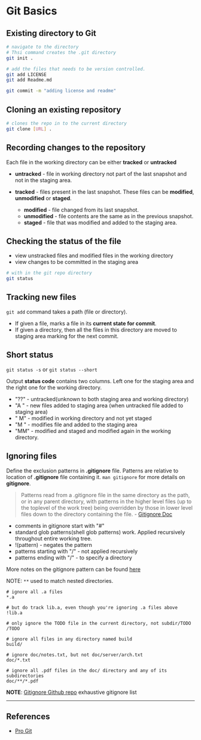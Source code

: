 # Git Basics

## Existing directory to Git

```Bash
# navigate to the directory
# Thsi command creates the .git directory
git init .

# add the files that needs to be version controlled.
git add LICENSE
git add Readme.md

git commit -m "adding license and readme"
```

## Cloning an existing repository

```Bash
# clones the repo in to the current directory
git clone [URL] .
```

## Recording changes to the repository

Each file in the working directory can be either **tracked** or **untracked**

* **untracked** - file in working directory not part of the last snapshot and not in the staging area.

* **tracked** - files present in the last snapshot. These files can be **modified**, **unmodified** or **staged**.

  * **modified** - file changed from its last snapshot.
  * **unmodified** - file contents are the same as in the previous snapshot.
  * **staged** - file that was modified and added to the staging area.

## Checking the status of the file

* view unstracked files and modified files in the working directory
* view changes to be committed in the staging area

```Bash
# with in the git repo directory
git status
```

## Tracking new files

`git add` command takes a path (file or directory).

* If given a file, marks a file in its **current state for commit**.
* If given a directory, then all the files in this directory are moved to staging area marking for the next commit.

## Short status

`git status -s` or `git status --short`

Output **status code** contains two columns. Left one for the staging area and the right one for the working directory.

* "??" - untracked(unknown to both staging area and working directory)
* "A " - new files added to staging area (when untracked file added to staging area)
* " M" - modified in working directory and not yet staged
* "M " - modifies file and added to the staging area
* "MM" - modified and staged and modified again in the working directory.

## Ignoring files

Define the exclusion patterns in **.gitignore** file. Patterns are relative to location of **.gitignore** file containing it. `man gitignore` for more details on **gitignore**.

> Patterns read from a .gitignore file in the same directory as the path, or in any parent directory, with patterns in the higher level files (up to the toplevel of the work tree) being overridden by those in lower level files down to the directory containing the file. - [Gitignore Doc](https://git-scm.com/docs/gitignore)

* comments in gitignore start with "#"
* standard glob patterns(shell glob patterns) work. Applied recursively throughout entire working tree.
* !(pattern) - negates the pattern
* patterns starting with "/" - not applied recursively
* patterns ending with "/" - to specify a directory

More notes on the gitignore pattern can be found [here](https://git-scm.com/docs/gitignore#_pattern_format)

NOTE: `**` used to match nested directories.

```Conf
# ignore all .a files
*.a

# but do track lib.a, even though you're ignoring .a files above
!lib.a

# only ignore the TODO file in the current directory, not subdir/TODO
/TODO

# ignore all files in any directory named build
build/

# ignore doc/notes.txt, but not doc/server/arch.txt
doc/*.txt

# ignore all .pdf files in the doc/ directory and any of its subdirectories
doc/**/*.pdf
```

**NOTE**: [Gitignore Github repo](https://github.com/github/gitignore) exhaustive gitignore list

---

## References

* [Pro Git](https://git-scm.com/book/en/v2)
